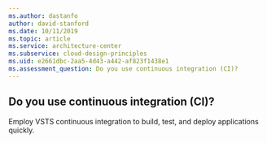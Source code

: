 ```yaml
---
ms.author: dastanfo
author: david-stanford
ms.date: 10/11/2019
ms.topic: article
ms.service: architecture-center
ms.subservice: cloud-design-principles
ms.uid: e2661dbc-2aa5-4d43-a442-af823f1438e1
ms.assessment_question: Do you use continuous integration (CI)?
---
```

## Do you use continuous integration (CI)?

Employ VSTS continuous integration to build, test, and deploy applications quickly.
